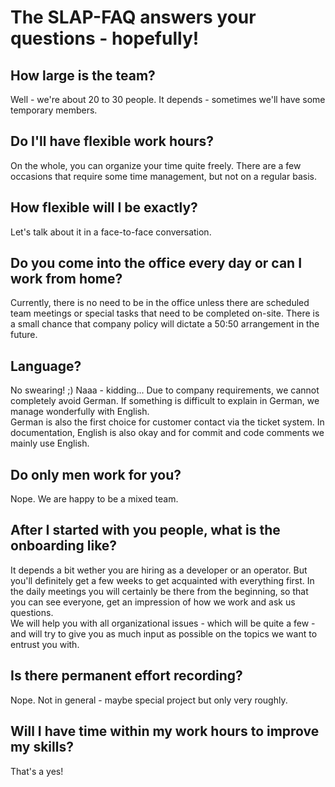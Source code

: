 # The SLAP-FAQ answers your questions - hopefully!

## How large is the team?

Well - we're about 20 to 30 people. It depends - sometimes we'll have some temporary members.  

## Do I'll have flexible work hours?

On the whole, you can organize your time quite freely. There are a few occasions that require some time management, but not on a regular basis.  

## How flexible will I be exactly?

Let's talk about it in a face-to-face conversation.  

## Do you come into the office every day or can I work from home?

Currently, there is no need to be in the office unless there are scheduled team meetings or special tasks that need to be completed on-site. There is a small chance that company policy will dictate a 50:50 arrangement in the future.  

## Language?

No swearing! ;) Naaa - kidding... Due to company requirements, we cannot completely avoid German. If something is difficult to explain in German, we manage wonderfully with English.  
German is also the first choice for customer contact via the ticket system. In documentation, English is also okay and for commit and code comments we mainly use English.  

## Do only men work for you?

Nope. We are happy to be a mixed team.  

## After I started with you people, what is the onboarding like?

It depends a bit wether you are hiring as a developer or an operator. But you'll definitely get a few weeks to get acquainted with everything first. In the daily meetings you will certainly be there from the beginning, so that you can see everyone, get an impression of how we work and ask us questions.  
We will help you with all organizational issues - which will be quite a few - and will try to give you as much input as possible on the topics we want to entrust you with.  

## Is there permanent effort recording?

Nope. Not in general - maybe special project but only very roughly.  

## Will I have time within my work hours to improve my skills?

That's a yes!  
